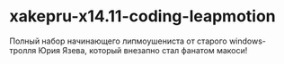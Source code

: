 xakepru-x14.11-coding-leapmotion
================================

Полный набор начинающего липмоушениста от старого windows-тролля Юрия Язева, который внезапно стал фанатом макоси!
